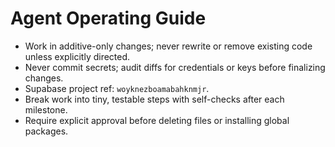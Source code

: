 # Agent Operating Guide

- Work in additive-only changes; never rewrite or remove existing code unless explicitly directed.
- Never commit secrets; audit diffs for credentials or keys before finalizing changes.
- Supabase project ref: `woyknezboamabahknmjr`.
- Break work into tiny, testable steps with self-checks after each milestone.
- Require explicit approval before deleting files or installing global packages.
